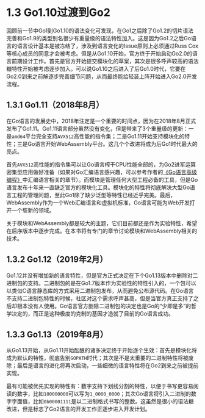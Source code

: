 # 1.3 Go1.10过渡到Go2

回顾前一节中Go1到Go1.10的语法变化可发现，在Go1之后除了Go1.2的切片语法完善和Go1.9的类型别名很少有重量级的语法特性加入。这是因为Go1.2之后Go语言的语言设计基本是被冻结了，涉及到语言变化的Issue原则上必须通过Russ Cox等核心成员的同意才会被考虑。但是从Go1.10开始，官方终于开始启动Go2.0的语言前期设计工作。首先是官方开始提交模块化的草案，其次是很多呼声较高的语法糖特性开始被考虑逐步加入。可以说Go1.10之后进入了后Go1.0时代，它要在Go2.0到来之前解逐步完善细节问题，从而最终能给轻装上阵开始进入Go2.0开发流程。

## 1.3.1 Go1.11（2018年8月）

在Go语言的发展史中，2018年注定是一个重要的时间点，因为在2018年8月正式发布了Go1.11。Go1.11语言部分虽然没有变化，但是带来了3个重量级的更新：一是`amd64`平台完全支持`AVX512`高性能的指令集；二是Go1.11开始支持模块化的特性；三是Go语言开始WebAssembly平台。这几个个改进将成为后Go1时代最大的亮点。

首先`AVX512`高性能的指令集可以让Go语言榨干CPU性能全部的，为Go2进军运算密集型应用做好准备（如果对Go汇编语言感兴趣，可以参考作者的[《Go语言高级编程》](https://github.com/chai2010/advanced-go-programming-book)中汇编语言相关的章节）。而模块是管理任何大型工程必备的工具，但是Go语言发布十年来一直缺乏官方的模块化工具。模块化的特性将彻底解决大型Go语言工程的管理问题，至此Go1除了缺少泛型等特性已经近乎完美。最后，WebAssembly作为一个Web汇编语言和虚拟机标准，Go语言可能为Web开发打开一个崭新的领域。

关于模块和WebAssembly都是较大的主题，它们目前都还是作为实验特性，希望在后序版本中逐步完成。在本书将有专门的章节讨论模块和WebAssembly相关的技术。


## 1.3.2 Go1.12（2019年2月）

Go1.12并没有增加新的语言特性，但是官方正式决定在下个Go1.13版本中删除对二进制包的支持。二进制包的是在Go1.7版本作为实验性的特性引入的，一个包可以以类似C语言静态库的方式采用二进制包发布，从而避免公布源代码。在Go语言不支持二进制包特性的时候，社区对这个需求呼声甚高，但是当官方真正支持了之后却根本没有人使用。Go语言官方删除二进制包的决定也是Go的“少即是多”的哲学决定的，而正是这种极度的克制的基因才造就了目前的Go语言成功。


## 1.3.3 Go1.13（2019年8月）

从Go1.13开始，从Go1.11开始酝酿的诸多决定终于开始逐个生效：首先是模块化将成为默认的特性，彻底告别`GOPATH`时代；其次是不是太重要的二进制特性将被废除；最后是语言的进化将再次启动，一些细微的语言特性将在Go2到来之前被提前实现。

最有可能被优先实现的特性有：数字支持下划线分割的特性，以便于书写更容易阅读的数字，比如`100000000`可以写为`1_0000_0000`；其次Go语言将引入二进制的数字字面值，比如`0b00001111`是以二进制格式书写的整数。这虽然是很小的语法糖改进，但是标志了Go2语言的开发工作正逐步进入开发计划。

<!--
https://github.com/golang/proposal/blob/master/design/19113-signed-shift-counts.md
https://github.com/golang/proposal/blob/master/design/19308-number-literals.md
* 中文名导出
-->
